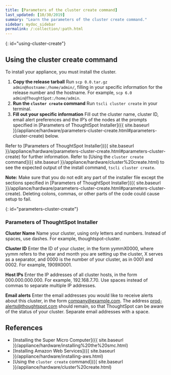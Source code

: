 ```yaml
---
title: [Parameters of the cluster create command]
last_updated: [10/30/2019]
summary: "Learn the parameters of the cluster create command."
sidebar: mydoc_sidebar
permalink: /:collection/:path.html
---
```


{: id="using-cluster-create"}
## Using the cluster create command
To install your appliance, you must install the cluster.

1. **Copy the release tarball** Run `scp 0.0.tar.gz admin@hostname:/home/admin/`, filling in your specific information for the release number and the hostname. For example, `scp 6.0 admin@ThoughtSpot:/home/admin`.
1. **Run the `cluster create` command** Run `tscli cluster create` in your terminal.
2. **Fill out your specific information** Fill out the cluster name, cluster ID, email alert preferences and the IP’s of the nodes at the prompts specified in [Parameters of ThoughtSpot Installer]({{ site.baseurl }}/appliance/hardware/parameters-cluster-create.html#parameters-cluster-create) below.

Refer to [Parameters of ThoughtSpot Installer]({{ site.baseurl }}/appliance/hardware/parameters-cluster-create.html#parameters-cluster-create) for further information.
Refer to [Using the `cluster create` command]({{ site.baseurl }}/appliance/hardware/cluster%20create.html) to see the expected output of the install command, `tscli cluster create`.

 **Note:** Make sure that you do not edit any part of the installer file except the sections specified in [Parameters of ThoughtSpot Installer]({{ site.baseurl }}/appliance/hardware/parameters-cluster-create.html#parameters-cluster-create). Deleting colons, commas, or other parts of the code could cause setup to fail.

{: id="parameters-cluster-create"}

### Parameters of ThoughtSpot Installer

**Cluster Name** Name your cluster, using only letters and numbers. Instead of spaces, use dashes. For example, thoughtspot-cluster.

**Cluster ID** Enter the ID of your cluster, in the form yymmX0000, where yymm refers to the year and month you are setting up the cluster, X serves as a separator, and 0000 is the number of your cluster, as in 0001 and 0002.  For example, 1909X0001.

**Host IPs**	Enter the IP addresses of all cluster hosts, in the form 000.000.000.000. For example, 192.168.7.70. Use spaces instead of commas to separate multiple IP addresses.

**Email alerts**	Enter the email addresses you would like to receive alerts about this cluster, in the form company@example.com. The address prod-alerts@thoughtspot.com should remain, so that ThoughtSpot can be aware of the status of your cluster. Separate email addresses with a space.

## References
* [Installing the Super Micro Computer]({{ site.baseurl }}/appliance/hardware/installing%20the%20smc.html)
* [Installing Amazon Web Services]({{ site.baseurl }}/appliance/hardware/installing-aws.html)
* [Using the `cluster create` command]({{ site.baseurl }}/appliance/hardware/cluster%20create.html)
